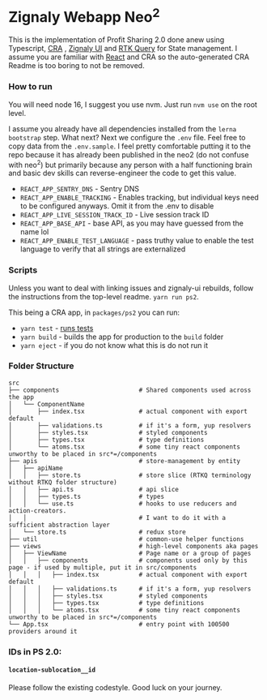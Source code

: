 # Zignaly Webapp Neo<sup>2</sup>

This is the implementation of Profit Sharing 2.0 done anew using
Typescript, [CRA](https://github.com/facebook/create-react-app)
, [Zignaly UI](https://www.npmjs.com/package/@zignaly-open/ui)
and [RTK Query](https://redux-toolkit.js.org/rtk-query/overview) for State management. I assume you are familiar with
[React](https://facebook.github.io/create-react-app/docs/getting-started) and CRA so the auto-generated CRA Readme is
too boring to not be removed.

### How to run

You will need node 16, I suggest you use nvm. Just run `nvm use` on the root level.

I assume you already have all dependencies installed from the `lerna bootstrap` step. What next? Next we configure
the `.env` file. Feel free to copy data from the `.env.sample`. I feel pretty comfortable putting it to the repo because
it has
already been published in the neo2 (do not confuse with neo<sup>2</sup>) but primarily because any person with a half
functioning brain and basic dev skills can reverse-engineer the code to get this value.

* `REACT_APP_SENTRY_DNS` - Sentry DNS
* `REACT_APP_ENABLE_TRACKING` - Enables tracking, but individual keys need to be configured anyways. Omit it from the
  .env to disable
* `REACT_APP_LIVE_SESSION_TRACK_ID` - Live session track ID
* `REACT_APP_BASE_API` - base API, as you may have guessed from the name lol
* `REACT_APP_ENABLE_TEST_LANGUAGE` - pass truthy value to enable the test language to verify that all strings are
  externalized

### Scripts

Unless you want to deal with linking issues and zignaly-ui rebuilds, follow the instructions from the top-level
readme. `yarn run ps2`.

This being a CRA app, in `packages/ps2` you can run:

* `yarn test` - [runs tests](https://facebook.github.io/create-react-app/docs/running-tests)
* `yarn build` - builds the app for production to the `build` folder
* `yarn eject` - if you do not know what this is do not run it

### Folder Structure

```
src
├── components                      # Shared components used across the app
│   └── ComponentName 
│       ├── index.tsx               # actual component with export default
│       ├── validations.ts          # if it's a form, yup resolvers
│       ├── styles.tsx              # styled components
│       ├── types.tsx               # type definitions
│       └── atoms.tsx               # some tiny react components unworthy to be placed in src*=/components
├── apis                            # store-management by entity
│   ├── apiName
│   │   ├── store.ts                # store slice (RTKQ terminology without RTKQ folder structure)
│   │   ├── api.ts                  # api slice
│   │   ├── types.ts                # types
│   │   └── use.ts                  # hooks to use reducers and action-creators. 
│   │                               # I want to do it with a sufficient abstraction layer 
│   └── store.ts                    # redux store 
├── util                            # common-use helper functions
├── views                           # high-level components aka pages
│   ├── ViewName                    # Page name or a group of pages
│   │   ├── components              # components used only by this page - if used by multiple, put it in src/components 
│   │   │   ├── index.tsx           # actual component with export default
│   │   │   ├── validations.ts      # if it's a form, yup resolvers
│   │   │   ├── styles.tsx          # styled components
│   │   │   ├── types.tsx           # type definitions
│   │   │   └── atoms.tsx           # some tiny react components unworthy to be placed in src*=/components
└── App.tsx                         # entry point with 100500 providers around it

```

### IDs in PS 2.0:
#### `location-sublocation__id`

Please follow the existing codestyle. Good luck on your journey.
